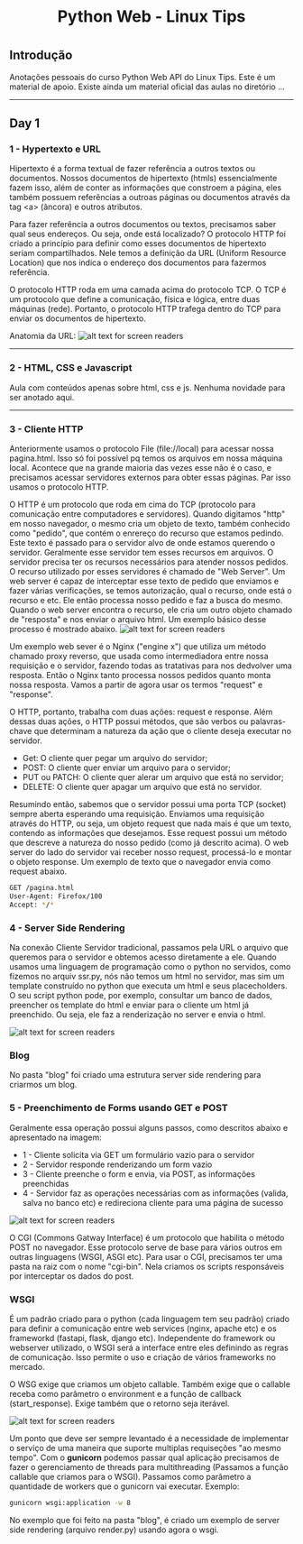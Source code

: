 <center><h1>Python Web - Linux Tips<h1></center>

## Introdução

Anotações pessoais do curso Python Web API do Linux Tips. Este é um material de apoio. Existe ainda um material oficial das aulas no diretório ...

---
## Day 1

### 1 - Hypertexto e URL

Hipertexto é a forma textual de fazer referência a outros textos ou documentos. Nossos documentos de hipertexto (htmls) essencialmente fazem isso, além de conter as informações que constroem a página, eles também possuem referências a outroas páginas ou documentos através da tag \<a> (âncora) e outros atributos.

Para fazer referência a outros documentos ou textos, precisamos saber qual seus endereços. Ou seja, onde está localizado? O protocolo HTTP foi criado a princípio para definir como esses documentos de hipertexto seriam compartilhados. Nele temos a definição da URL (Uniform Resource Location) que nos indica o endereço dos documentos para fazermos referência.

O protocolo HTTP roda em uma camada acima do protocolo TCP. O TCP é um protocolo que define a comunicação, física e lógica, entre duas máquinas (rede). Portanto, o protocolo HTTP trafega dentro do TCP para enviar os documentos de hipertexto.

Anatomia da URL:
![alt text for screen readers](imgs/ex1.png "URL anatomy")

---

### 2 - HTML, CSS e Javascript

Aula com conteúdos apenas sobre html, css e js. Nenhuma novidade para ser anotado aqui.

---

### 3 - Cliente HTTP

Anteriormente usamos o protocolo File (file://local) para acessar nossa pagina.html. Isso só foi possível pq temos os arquivos em nossa máquina local. Acontece que na grande maioria das vezes esse não é o caso, e precisamos acessar servidores externos para obter essas páginas. Par isso usamos o protocolo HTTP.

O HTTP é um protocolo que roda em cima do TCP (protocolo para comunicação entre computadores e servidores). Quando digitamos "http" em nosso navegador, o mesmo cria um objeto de texto, também conhecido como "pedido", que contém o enrereço do recurso que estamos pedindo. Este texto é passado para o servidor alvo de onde estamos querendo o servidor. Geralmente esse servidor tem esses recursos em arquivos. O servidor precisa ter os recursos necessários para atender nossos pedidos. O recurso utilizado por esses servidores é chamado de "Web Server". Um web server é capaz de interceptar esse texto de pedido que enviamos e fazer várias verificações, se temos autorização, qual o recurso, onde está o recurso e etc. Ele então processa nosso pedido e faz a busca do mesmo. Quando o web server encontra o recurso, ele cria um outro objeto chamado de "resposta" e nos enviar o arquivo html. Um exemplo básico desse processo é mostrado abaixo.
![alt text for screen readers](imgs/proxy_reverso.png "URL anatomy")

Um exemplo web sever é o Nginx ("engine x") que utiliza um método chamado proxy reverso, que usada como intermediadora entre nossa requisição e o servidor, fazendo todas as tratativas para nos dedvolver uma resposta. Então o Nginx tanto processa nossos pedidos quanto monta nossa resposta. Vamos a partir de agora usar os termos "request" e "response".

O HTTP, portanto, trabalha com duas ações: request e response. Além dessas duas ações, o HTTP possui métodos, que são verbos ou palavras-chave que determinam a natureza da ação que o cliente deseja executar no servidor.
- Get: O cliente quer pegar um arquivo do servidor;
- POST: O cliente quer enviar um arquivo para o servidor;
- PUT ou PATCH: O cliente quer alerar um arquivo que está no servidor;
- DELETE: O cliente quer apagar um arquivo que está no servidor.

Resumindo então, sabemos que o servidor possui uma porta TCP (socket) sempre aberta esperando uma requisição. Enviamos uma requisição através do HTTP, ou seja, um objeto request que nada mais é que um texto, contendo as informações que desejamos. Esse request possui um método que descreve a natureza do nosso pedido (como já descrito acima). O web server do lado do servidor vai receber nosso request, processá-lo e montar o objeto response. Um exemplo de texto que o navegador envia como request abaixo.
 ```bash
GET /pagina.html
User-Agent: Firefox/100
Accept: */*
 ```
### 4 - Server Side Rendering

Na conexão Cliente Servidor tradicional, passamos pela URL o arquivo que queremos para o servidor e obtemos acesso diretamente a ele. Quando usamos uma linguagem de programação como o python no servidos, como fizemos no arquiv ssr.py, nós não temos um html no servidor, mas sim um template construído no python que executa um html e seus placecholders. O seu script python pode, por exemplo, consultar um banco de dados, preencher os template do html e enviar para o cliente um html já preenchido. Ou seja, ele faz a renderização no server e envia o html.

![alt text for screen readers](imgs/ssr.png "URL anatomy")
 

 ### Blog

 No pasta "blog" foi criado uma estrutura server side rendering para criarmos um blog.

 ### 5 - Preenchimento de Forms usando GET e POST

 Geralmente essa operação possui alguns passos, como descritos abaixo e apresentado na imagem:

- 1 - Cliente solicita via GET um formulário vazio para o servidor
- 2 - Servidor responde renderizando um form vazio
- 3 - Cliente preenche o form e envia, via POST, as informações preenchidas
- 4 - Servidor faz as operações necessárias com as informações (valida, salva no banco etc) e redireciona cliente para uma página de sucesso
 
 ![alt text for screen readers](imgs/form.png "Forms")

 O CGI (Commons Gatway Interface) é um protocolo que habilita o método POST no navegador. Esse protocolo serve de base para vários outros em outras linguagens (WSGI, ASGI etc). Para usar o CGI, precisamos ter uma pasta na raiz com o nome "cgi-bin". Nela criamos os scripts responsáveis por interceptar os dados do post.

 ### WSGI

 É um padrão criado para o python (cada linguagem tem seu padrão) criado para definir a comunicação entre web services (nginx, apache etc) e os frameworkd (fastapi, flask, django etc). Independente do framework ou webserver utilizado, o WSGI será a interface entre eles definindo as regras de comunicação. Isso permite o uso e criação de vários frameworks no mercado.

 O WSG exige que criamos um objeto callable. Também exige que o callable receba como parâmetro o environment e a função de callback (start_response). Exige também que o retorno seja iterável.

 ![alt text for screen readers](imgs/wsgi.png "Forms")

 Um ponto que deve ser sempre levantado é a necessidade de implementar o serviço de uma maneira que suporte multiplas requiseções "ao mesmo tempo". Com o **gunicorn** podemos passar qual aplicação precisamos de fazer o gerenciamento de threads para multithreading (Passamos a função callable que criamos para o WSGI). Passamos como parâmetro a quantidade de workers que o gunicorn vai executar. Exemplo:

  ```bash
gunicorn wsgi:application -w 8
 ```

No exemplo que foi feito na pasta "blog", é criado um exemplo de server side rendering (arquivo render.py) usando agora o wsgi.